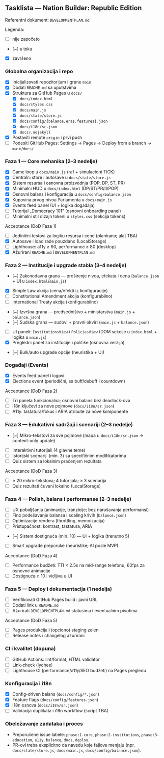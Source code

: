 ## Tasklista — Nation Builder: Republic Edition

Referentni dokument: `DEVELOPMENTPLAN.md`

Legenda:
- [ ] nije započeto
- [~] u toku
- [x] završeno

### Globalna organizacija i repo
- [x] Inicijalizovati repozitorijum i granu `main`
- [x] Dodati `README.md` sa uputstvima
- [x] Struktura za GitHub Pages u `docs/`
  - [x] `docs/index.html`
  - [x] `docs/styles.css`
  - [x] `docs/main.js`
  - [x] `docs/state/store.js`
  - [x] `docs/config/{balance,eras,features}.json`
  - [x] `docs/i18n/sr.json`
  - [x] `docs/.nojekyll`
- [x] Postaviti remote `origin` i prvi push
- [ ] Podesiti GitHub Pages: Settings → Pages → Deploy from a branch → `main`/`docs/`

### Faza 1 — Core mehanika (2–3 nedelje)
- [x] Game loop u `docs/main.js` (raf + simulacioni TICK)
- [x] Centralni store i autosave u `docs/state/store.js`
- [x] Sistem resursa i osnovna proizvodnja (POP, DP, ST, PR)
- [x] Minimalni HUD u `docs/index.html` (DP/ST/PR/II/POP)
- [x] Osnovni balans i konfiguracija u `docs/config/balance.json`
- [x] Kupovina prvog nivoa Parlamenta u `docs/main.js`
- [x] Events feed panel (UI + logika događaja)
- [ ] Tutorijal „Democracy 101” (osnovni onboarding panel)
- [ ] Minimalni stil dizajn tokeni u `styles.css` (sekcija tokens)

Acceptance (DoD Faza 1)
- [ ] Jedinični testovi za logiku resursa i cene (planirano; alat TBA)
- [x] Autosave i load rade pouzdano (LocalStorage)
- [ ] Lighthouse: a11y ≥ 90, performance ≥ 80 (desktop)
- [x] Ažurirani `README.md` i `DEVELOPMENTPLAN.md`

### Faza 2 — Institucije i upgrade stabla (3–4 nedelje)
- [~] Zakonodavna grana — proširenje nivoa, efekata i cena (`balance.json` + UI u `index.html`/`main.js`)
- [x] Simple Law akcija (cena/efekti iz konfiguracije)
- [ ] Constitutional Amendment akcija (konfigurabilno)
- [ ] International Treaty akcija (konfigurabilno)
- [~] Izvršna grana — predsedništvo + ministarstva (`main.js` + `balance.json`)
- [~] Sudska grana — sudovi + pravni okviri (`main.js` + `balance.json`)
- [ ] UI paneli: `InstitutionsView` i `PoliciesView` (DOM sekcije u `index.html` + logika u `main.js`)
- [x] Pregledni panel za institucije i politike (osnovna verzija)
- [~] Bulk/auto upgrade opcije (heuristika + UI)

### Događaji (Events)
- [x] Events feed panel i logovi
- [x] Elections event (periodični, sa buff/debuff i countdown)

Acceptance (DoD Faza 2)
- [ ] Tri panela funkcionalna; osnovni balans bez deadlock-ova
- [ ] i18n ključevi za nove pojmove (`docs/i18n/sr.json`)
- [ ] A11y: tastatura/fokus i ARIA atribute za nove komponente

### Faza 3 — Edukativni sadržaji i scenariji (2–3 nedelje)
- [~] Mikro-tekstovi za sve pojmove (mapa u `docs/i18n/sr.json` → content-only update)
- [ ] Interaktivni tutorijali (4 glavne teme)
- [ ] Istorijski scenariji (min. 3) sa specifičnim modifikatorima
- [ ] Quiz sistem sa lokalnim praćenjem rezultata

Acceptance (DoD Faza 3)
- [ ] ≥ 20 mikro-tekstova; 4 tutorijala; ≥ 3 scenarija
- [ ] Quiz rezultati čuvani lokalno (LocalStorage)

### Faza 4 — Polish, balans i performanse (2–3 nedelje)
- [ ] UX poboljšanja (animacije, tranzicije; bez narušavanja performansi)
- [ ] Fino podešavanje balansa i scaling krivih (`balance.json`)
- [ ] Optimizacije rendera (throttling, memoizacija)
- [ ] Pristupačnost: kontrast, tastatura, ARIA
- [~] Sistem dostignuća (min. 10) — UI + logika (trenutno 5)
- [ ] Smart upgrade preporuke (heuristike; AI posle MVP)

Acceptance (DoD Faza 4)
- [ ] Performance budžeti: TTI < 2.5s na mid-range telefonu; 60fps za osnovne animacije
- [ ] Dostignuća ≥ 10 i vidljiva u UI

### Faza 5 — Deploy i dokumentacija (1 nedelja)
- [ ] Verifikovati GitHub Pages build i javni URL
- [ ] Dodati link u `README.md`
- [ ] Ažurirati `DEVELOPMENTPLAN.md` statusima i eventualnim pivotima

Acceptance (DoD Faza 5)
- [ ] Pages produkcija i (opciono) staging zelen
- [ ] Release notes i changelog ažurirani

### CI i kvalitet (dopuna)
- [ ] GitHub Actions: lint/format, HTML validator
- [ ] Link-check (lychee) 
- [ ] Lighthouse CI (performance/a11y/SEO budžeti) na Pages pregledu

### Konfiguracija i i18n
- [x] Config-driven balans (`docs/config/*.json`)
- [x] Feature flags (`docs/config/features.json`)
- [x] i18n osnova (`docs/i18n/sr.json`)
- [ ] Validacija duplikata i i18n workflow (script TBA)

### Obeležavanje zadataka i proces
- Preporučene issue labele: `phase:1-core`, `phase:2-institutions`, `phase:3-education`, `a11y`, `balance`, `docs`, `deploy`.
- PR-ovi treba eksplicitno da navedu koje fajlove menjaju (npr. `docs/state/store.js`, `docs/main.js`, `docs/config/balance.json`).


